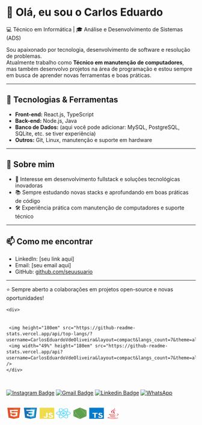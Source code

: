 # 👋 Olá, eu sou o Carlos Eduardo  

💻 Técnico em Informática | 🎓 Análise e Desenvolvimento de Sistemas (ADS)  

Sou apaixonado por tecnologia, desenvolvimento de software e resolução de problemas.  
Atualmente trabalho como **Técnico em manutenção de computadores**, mas também desenvolvo projetos na área de programação e estou sempre em busca de aprender novas ferramentas e boas práticas.  

---

## 🚀 Tecnologias & Ferramentas
- **Front-end:** React.js, TypeScript  
- **Back-end:** Node.js, Java  
- **Banco de Dados:** (aqui você pode adicionar: MySQL, PostgreSQL, SQLite, etc. se tiver experiência)  
- **Outros:** Git, Linux, manutenção e suporte em hardware  

---

## 📌 Sobre mim
- 🎯 Interesse em desenvolvimento fullstack e soluções tecnológicas inovadoras  
- 📚 Sempre estudando novas stacks e aprofundando em boas práticas de código  
- 🛠 Experiência prática com manutenção de computadores e suporte técnico  

---

## 📫 Como me encontrar
- LinkedIn: [seu link aqui]  
- Email: [seu email aqui]  
- GitHub: [github.com/seuusuario](https://github.com/seuusuario)  

---
⭐️ Sempre aberto a colaborações em projetos open-source e novas oportunidades!


    <div>
  
     
     <img height="180em" src="https://github-readme-stats.vercel.app/api/top-langs/?username=CarlosEduardoVdeOliveira&layout=compact&langs_count=7&theme=algolia"/>
     <img width="49%" height="180em" src="https://github-readme-stats.vercel.app/api?username=CarlosEduardoVdeOliveira&layout=compact&langs_count=7&theme=algolia" /> 
    </div>
  <br>
  
[![Instagram Badge](https://img.shields.io/badge/-@carlos_eduardo_1_1-6633cc?style=flat-square&labelColor=6633cc&logo=instagram&logoColor=white&link=https://www.instagram.com/carlos_eduardo_1_1/)](https://www.instagram.com/carlos_eduardo_1_1/)
[![Gmail Badge](https://img.shields.io/badge/-vieiradeoliveira70@gmail.com-6633cc?style=flat-square&logo=Gmail&logoColor=white&link=mailto:vieiradeoliveira70@gmail.com)](mailto:vieiradeoliveira70@gmail.com)
[![Linkedin Badge](https://img.shields.io/badge/-Carlos%20Eduardo-6633cc?style=flat-square&logo=Linkedin&logoColor=white&link=https://www.linkedin.com/in/carloseduardodevfrontend/)](https://www.linkedin.com/in/carloseduardodevfrontend/)
[![WhatsApp](https://img.shields.io/badge/WhatsApp-6633cc?style=flat-square&logo=whatsapp&logoColor=white)](https://wa.me/+5533999635953) 
 


<div style="display: inline_block"><br>
  <img align="center" alt="carlos-HTML" height="30" width="40" src="https://raw.githubusercontent.com/devicons/devicon/master/icons/html5/html5-original.svg">
  <img align="center" alt="carlos-CSS" height="30" width="40" src="https://raw.githubusercontent.com/devicons/devicon/master/icons/css3/css3-original.svg">
  <img align="center" alt="carlos-Js" height="30" width="40" src="https://raw.githubusercontent.com/devicons/devicon/master/icons/javascript/javascript-plain.svg">
  <img align="center" alt="carlos-React" height="30" width="40" src="https://raw.githubusercontent.com/devicons/devicon/master/icons/react/react-original.svg">
  <img align="center" alt="carlos-React" height="30" width="40" src="https://raw.githubusercontent.com/devicons/devicon/master/icons/nodejs/nodejs-plain.svg">
  <img align="center" alt="carlos-React" height="30" width="40" src="https://raw.githubusercontent.com/devicons/devicon/master/icons/typescript/typescript-plain.svg">
  <img align="center" alt="carlos-React" height="30" width="40" src="https://raw.githubusercontent.com/devicons/devicon/master/icons/java/java-plain.svg">
  
  
  
</div>

